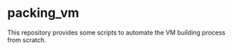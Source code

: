 # packing_vm
This repository provides some scripts to automate the VM building process from scratch.

